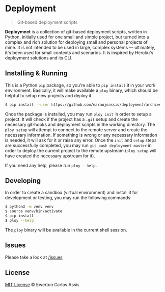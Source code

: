 # Deployment

> Git-based deployment scripts

**Deploymnet** is a collection of git-based deployment scripts, written in Python, initially used for one
small and simple project, but turned into a complex and rich solution for deploying small and personal
projects of mine. It is not intended to be used in large, complex systems &mdash; ultimately, it's been used
for small contexts and scenarios. It is inspired by Heroku's deployment solutions and its CLI.

## Installing & Running

This is a Python `pip` package, so you're able to `pip install` it in your work environment. Basically,
it will make available a `ploy` binary, which should be helpful to setup new projects and deploy it.

```sh
$ pip install --user https://github.com/earaujoassis/deployment/archive/0.1.7.zip
```

Once the package is installed, you may run `ploy init` in order to setup a project. It will check if the project
has a `.git` setup and create the necessary git-hooks and deployment scripts in the working directory. The
`ploy setup` will attempt to connect to the remote server and create the necessary information. If something
is wrong or any necessary information is needed, it will ask for it or raise any error. Once the `init` and
`setup` steps are successfully completed, you may run `git push deployment master` in order to deploy the current
project to the remote upstream (`ploy setup` will have created the necessary upstream for it).

If you need any help, please run `ploy --help`.

## Developing

In order to create a sandbox (virtual environment) and install it for development or testing, you may run the
following commands:

```sh
$ python3 -m venv venv
$ source venv/bin/activate
$ pip install .
$ ploy --help
```

The `ploy` binary will be available in the current shell session.

## Issues

Please take a look at [/issues](https://github.com/earaujoassis/deployment/issues)

## License

[MIT License](http://earaujoassis.mit-license.org/) &copy; Ewerton Carlos Assis
